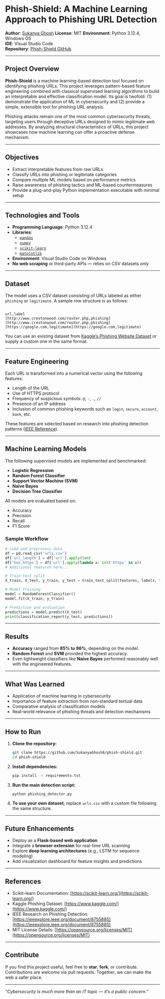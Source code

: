 # Phish-Shield: A Machine Learning Approach to Phishing URL Detection

**Author**: [Sukanya Ghosh](https://github.com/SukanyaGhosh6) 
**License**: MIT 
**Environment**: Python 3.12.4, Windows OS  
**IDE**: Visual Studio Code  
**Repository**: [Phish-Shield GitHub](https://github.com/SukanyaGhosh6/phish-shield)

---

##  Project Overview

**Phish-Shield** is a machine learning-based detection tool focused on identifying phishing URLs. This project leverages pattern-based feature engineering combined with classical supervised learning algorithms to build an interpretable and effective classification model. Its goal is twofold: (1) demonstrate the application of ML in cybersecurity and (2) provide a simple, extensible tool for phishing URL analysis.

Phishing attacks remain one of the most common cybersecurity threats, targeting users through deceptive URLs designed to mimic legitimate web addresses. By analyzing structural characteristics of URLs, this project showcases how machine learning can offer a proactive defense mechanism.

---

##  Objectives

- Extract interpretable features from raw URLs
- Classify URLs into phishing or legitimate categories
- Compare multiple ML models based on performance metrics
- Raise awareness of phishing tactics and ML-based countermeasures
- Provide a plug-and-play Python implementation executable with minimal setup

---

##  Technologies and Tools

- **Programming Language**: Python 3.12.4  
- **Libraries**:
  - [`pandas`](https://pandas.pydata.org/)
  - [`numpy`](https://numpy.org/)
  - [`scikit-learn`](https://scikit-learn.org/stable/)
  - [`matplotlib`](https://matplotlib.org/)
- **Environment**: Visual Studio Code on Windows
- **No web scraping** or third-party APIs — relies on CSV datasets only

---

##  Dataset

The model uses a CSV dataset consisting of URLs labeled as either `phishing` or `legitimate`. A sample row structure is as follows:

```

url,label
[http://www.crestonwood.com/router.php,phishing](http://www.crestonwood.com/router.php,phishing)
[https://google.com,legitimate](https://google.com,legitimate)

````

You can use an existing dataset from [Kaggle’s Phishing Website Dataset](https://www.kaggle.com/datasets) or supply a custom one in the same format.

---

##  Feature Engineering

Each URL is transformed into a numerical vector using the following features:

- Length of the URL
- Use of HTTPS protocol
- Frequency of suspicious symbols: `@`, `-`, `.`, `//`
- Presence of an IP address
- Inclusion of common phishing keywords such as `login`, `secure`, `account`, `bank`, etc.

These features are selected based on research into phishing detection patterns ([IEEE Reference](https://ieeexplore.ieee.org/document/8755885)).

---

##  Machine Learning Models

The following supervised models are implemented and benchmarked:

- **Logistic Regression**
- **Random Forest Classifier**
- **Support Vector Machine (SVM)**
- **Naive Bayes**
- **Decision Tree Classifier**

All models are evaluated based on:

- Accuracy
- Precision
- Recall
- F1 Score

###  Sample Workflow

```python
# Load and preprocess data
df = pd.read_csv('urls.csv')
df['url_length'] = df['url'].apply(len)
df['has_https'] = df['url'].apply(lambda x: int('https' in x))
# Additional features here...

# Train-test split
X_train, X_test, y_train, y_test = train_test_split(features, labels, test_size=0.2)

# Model training
model = RandomForestClassifier()
model.fit(X_train, y_train)

# Prediction and evaluation
predictions = model.predict(X_test)
print(classification_report(y_test, predictions))
````

---

##  Results

* **Accuracy** ranged from **85% to 96%**, depending on the model.
* **Random Forest** and **SVM** provided the highest accuracy.
* Even lightweight classifiers like **Naive Bayes** performed reasonably well with the engineered features.

---

##  What Was Learned

* Application of machine learning in cybersecurity
* Importance of feature extraction from non-standard textual data
* Comparative analysis of classification models
* Real-world relevance of phishing threats and detection mechanisms

---

##  How to Run

1. **Clone the repository:**

   ```bash
   git clone https://github.com/SukanyaGhosh6/phish-shield.git
   cd phish-shield
   ```

2. **Install dependencies:**

   ```bash
   pip install -r requirements.txt
   ```

3. **Run the main detection script:**

   ```bash
   python phishing_detector.py
   ```

4. **To use your own dataset**, replace `urls.csv` with a custom file following the same structure.

---

##  Future Enhancements

* Deploy as a **Flask-based web application**
* Integrate a **browser extension** for real-time URL scanning
* Explore **deep learning architectures** (e.g., LSTM for sequence modeling)
* Add visualization dashboard for feature insights and predictions

---

##  References

* Scikit-learn Documentation: [https://scikit-learn.org/](https://scikit-learn.org/)
* Kaggle Phishing Dataset: [https://www.kaggle.com/](https://www.kaggle.com/)
* IEEE Research on Phishing Detection: [https://ieeexplore.ieee.org/document/8755885](https://ieeexplore.ieee.org/document/8755885)
* MIT License Details: [https://opensource.org/licenses/MIT](https://opensource.org/licenses/MIT)

---

##  Contribute

If you find this project useful, feel free to **star**, **fork**, or contribute. Contributions are welcome via pull requests. Together, we can make the web a safer place.

---

*“Cybersecurity is much more than an IT topic — it’s a public concern.”*

